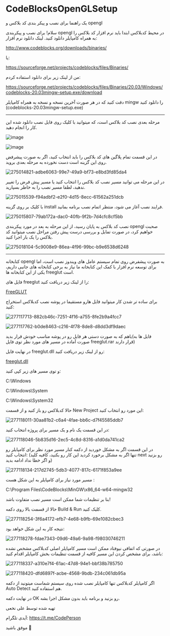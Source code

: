 # CodeBlocksOpenGLSetup
یک راهنما برای نصب و پیکر بندی کد بلاکس و opengl 

سلام! برای نصب و پیکربندی opengl در محیط کدبلاکس ابتدا باید نرم افزار کد بلاکس را به همراه کامپایلر دانلود کنید.
لینک دانلود نرم افزار: 

http://www.codeblocks.org/downloads/binaries/

یا:

https://sourceforge.net/projects/codeblocks/files/Binaries/

من از لینک زیر برای دانلود استفاده کردم:

https://sourceforge.net/projects/codeblocks/files/Binaries/20.03/Windows/codeblocks-20.03mingw-setup.exe/download

دقت کنید که در هر صورت آخرین نسخه و نسخه به همراه کامپایلر mingw را دانلود کنید (codeblocks-20.03mingw-setup.exe)

-----------------

مرحله بعدی نصب کد بلاکس است، که میتوانید با کلیک روی فایل نصب دانلود شده این کار را انجام دهید.

![image](https://github.com/Haj4li/CodeBlocksOpenGLSetup/assets/48994331/3309b471-b16f-4082-bd52-e9e7c8837749)


![image](https://github.com/Haj4li/CodeBlocksOpenGLSetup/assets/48994331/29f305eb-77a0-4119-9436-2173a1cf7ad3)


در این قسمت تمام پلاگین های کد بلاکس را باید انتخاب کنید، اگر به صورت پیشرفض روی این گزینه است دست نخورده به مرحله بعدی بروید.

![275014821-adbe6063-99e7-49a9-bf73-e8bd3fd85da4](https://github.com/Haj4li/CodeBlocksOpenGLSetup/assets/48994331/f11a3ae4-b304-4aec-8325-29ccd3386c77)


در این مرحله می توانید مسیر نصب کد بلاکس را انتخاب کنید یا مسیر پیش فرض را تغییر ندهید، لطفا مسیر نصب را به خاطر بسپارید.

![275015539-f94adbf2-e2f0-4d15-8ecc-61562a251dcb](https://github.com/Haj4li/CodeBlocksOpenGLSetup/assets/48994331/88918f83-f734-49de-86f0-8bd44b899b8f)


با کلیک بر روی گزینه install فرایند نصب آغاز می شود، منتظر اتمام نصب برنامه بمانید.

![275015807-79ab172a-dac0-40fb-9f2b-7d4cfc8cf5bb](https://github.com/Haj4li/CodeBlocksOpenGLSetup/assets/48994331/51c4bc57-4f1f-485c-92b3-c78711844461)


نصب کد بلاکس به پایان رسید، از این مرحله به بعد در مورد پیکربندی opengl صحبت خواهیم کرد، در صورت تمایل و بررسی درست پیش رفتن مراحل نصب میتوانید کد بلاکس را یک بار اجرا کنید. 

![275018104-5c9008e9-86ea-4f96-99bc-b9e6538d6248](https://github.com/Haj4li/CodeBlocksOpenGLSetup/assets/48994331/02112507-a8a5-468a-a29b-23ea6aabbeb1)




--------------------------

کتابخانه opengl به صورت پیشفرض روی تمام سیستم عامل های ویندوز نصب است، اما برای توسعه نرم افزار با کمک این کتابخانه ما نیاز به برخی کتابخانه های جانبی داریم، یکی از این کتابخانه ها freeglut است.

فایل های freeglut را از لینک زیر دریافت کنید:

[FreeGLUT](https://github.com/Haj4li/CodeBlocksOpenGLSetup/blob/main/freeglut.rar)

برای ساده تر شدن کار میتوانید فایل هارو مستقیما در پوشه نصب کدبلاکس استخراج کنید:


![277117713-882cb46c-7251-4f16-a755-8fe2b9a4fcc7](https://github.com/Haj4li/CodeBlocksOpenGLSetup/assets/48994331/a123a646-77af-4016-ba4e-a41c21e07399)


![277117762-b0de8463-c216-4f78-8de8-d8dd3df9daec](https://github.com/Haj4li/CodeBlocksOpenGLSetup/assets/48994331/0d05e983-3935-4d40-82c1-d3131d541997)



یاهم که به صورت دستی هر فایل رو در پوشه مناسب خودش قرار بدید(فایل ها به صورت آماده در مسیر های مورد نظر توی فایل freeglut.rar قرار دارند)

در نهایت فایل freeglut.dll رو از لینک زیر دریافت کنید:

[freeglut.dll](https://github.com/Haj4li/CodeBlocksOpenGLSetup/blob/main/freeglut.dll)


و توی مسیر های زیر کپی کنید:

C:\Windows

C:\Windows\System

C:\Windows\System32



حالا کدبلاکس رو باز کنید و از قسمت New Project این مورد رو انتخاب کنید:

![277118011-30aa81b2-c6a4-4fae-bb6c-d7f45585ddb7](https://github.com/Haj4li/CodeBlocksOpenGLSetup/assets/48994331/10bc04cf-552b-4c26-8c32-1818fb969636)


در این قسمت یک نام و یک مسیر برای پروژه انتخاب کنید:

![277118046-5b835d16-2ec5-4c8d-8316-a1d0da741ca2](https://github.com/Haj4li/CodeBlocksOpenGLSetup/assets/48994331/ad066e87-15d5-47a4-a2e6-a3a0df72c2a4)



در این قسمت اگر به مشکل خوردید از دکمه کنار مسیر مورد نظر برای کامپایلر رو انتخاب کنید: (تنها اگر به مشکل برخورد کردید این کار رو بکنید، کافیه کلید next رو بزنید و اگر خطا نداد ادامه بدید)

![277118134-217d2745-5db3-4077-817c-6171f853a9ee](https://github.com/Haj4li/CodeBlocksOpenGLSetup/assets/48994331/cbf8f243-8b8e-48a9-b64d-a70019738b13)


مسیر مورد نیاز برای کامپایلر به این شکل هست :

C:\Program Files\CodeBlocks\MinGW\x86_64-w64-mingw32

بنا بر تنظیمات شما ممکن است مسیر نصب متفاوت باشد!


حالا از قسمت بالا روی دکمه Build & Run کلیک کنید.

![277118254-3f6a4172-efb7-4e68-b9fb-69e1082cbec3](https://github.com/Haj4li/CodeBlocksOpenGLSetup/assets/48994331/39894e45-a277-482a-baf4-3a5994f40a29)



نتیجه کار به این شکل خواهد بود:

![277118278-fdae7343-09d6-49a6-9a98-f98030746211](https://github.com/Haj4li/CodeBlocksOpenGLSetup/assets/48994331/f25197c1-c038-4cf6-93f2-12d03e98b0a0)


در صورتی که اتفاقی نیوفتاد ممکن است مسیر کامپایلر اصلی کدبلاکس مشخص نشده باشد، برای مشخص کردن این مسیر کافیه از قسمت تنظیمات بخش کامپایلر اقدام کنید: 

![277118337-a310e7f4-61ac-47d8-94e1-bbf38b785750](https://github.com/Haj4li/CodeBlocksOpenGLSetup/assets/48994331/6bd4586c-986f-4565-ad2d-dcb3235b8050)


![277118420-dfd6897f-acbe-4568-9bdb-234c061db95a](https://github.com/Haj4li/CodeBlocksOpenGLSetup/assets/48994331/59bb0b8f-53dd-4773-85a0-b75c9554e5e6)


اگر کامپایلر کدبلاکس تنها کامپایلر نصب شده روی سیستم شماست میتونید از دکمه Auto Detect هم استفاده کنید.

در نهایت دکمه OK رو بزنید و برنامه باید بدون مشکل اجرا بشه.

تهیه شده توسط علی نخعی

آیدی تلگرام: 
https://t.me/CodePerson

موفق باشید 💜




